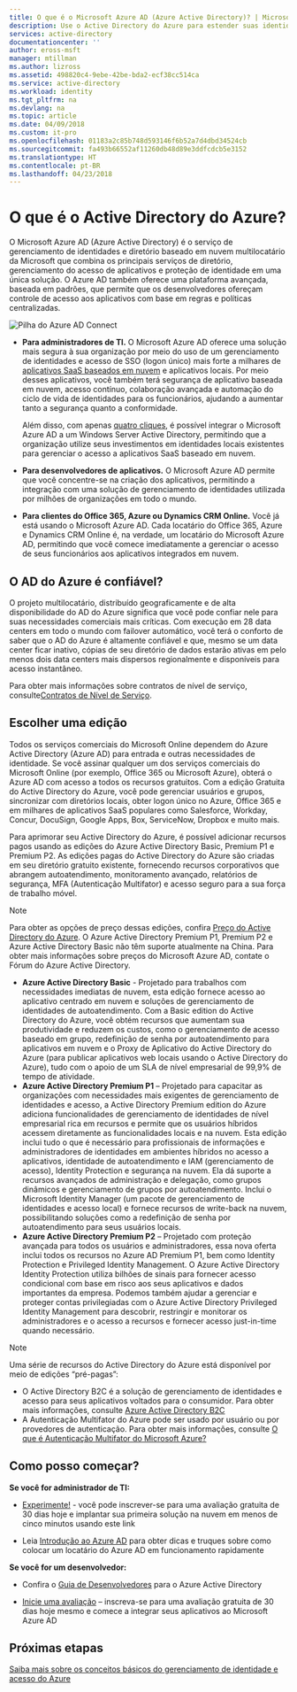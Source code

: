 ```yaml
---
title: O que é o Microsoft Azure AD (Azure Active Directory)? | Microsoft Docs
description: Use o Active Directory do Azure para estender suas identidades locais existentes para a nuvem ou desenvolva aplicativos integrados do AD do Azure.
services: active-directory
documentationcenter: ''
author: eross-msft
manager: mtillman
ms.author: lizross
ms.assetid: 498820c4-9ebe-42be-bda2-ecf38cc514ca
ms.service: active-directory
ms.workload: identity
ms.tgt_pltfrm: na
ms.devlang: na
ms.topic: article
ms.date: 04/09/2018
ms.custom: it-pro
ms.openlocfilehash: 01183a2c85b748d593146f6b52a7d4dbd34524cb
ms.sourcegitcommit: fa493b66552af11260db48d89e3ddfcdcb5e3152
ms.translationtype: HT
ms.contentlocale: pt-BR
ms.lasthandoff: 04/23/2018
---
```

# <a name="what-is-azure-active-directory"></a>O que é o Active Directory do Azure?
O Microsoft Azure AD (Azure Active Directory) é o serviço de gerenciamento de identidades e diretório baseado em nuvem multilocatário da Microsoft que combina os principais serviços de diretório, gerenciamento do acesso de aplicativos e proteção de identidade em uma única solução. O Azure AD também oferece uma plataforma avançada, baseada em padrões, que permite que os desenvolvedores ofereçam controle de acesso aos aplicativos com base em regras e políticas centralizadas.

![Pilha do Azure AD Connect](./media/active-directory-whatis/Azure_Active_Directory.png)

- **Para administradores de TI.** O Microsoft Azure AD oferece uma solução mais segura à sua organização por meio do uso de um gerenciamento de identidades e acesso de SSO (logon único) mais forte a milhares de [aplicativos SaaS baseados em nuvem](active-directory-saas-tutorial-list.md) e aplicativos locais. Por meio desses aplicativos, você também terá segurança de aplicativo baseada em nuvem, acesso contínuo, colaboração avançada e automação do ciclo de vida de identidades para os funcionários, ajudando a aumentar tanto a segurança quanto a conformidade.

    Além disso, com apenas [quatro cliques](./connect/active-directory-aadconnect-get-started-express.md), é possível integrar o Microsoft Azure AD a um Windows Server Active Directory, permitindo que a organização utilize seus investimentos em identidades locais existentes para gerenciar o acesso a aplicativos SaaS baseado em nuvem.

- **Para desenvolvedores de aplicativos.** O Microsoft Azure AD permite que você concentre-se na criação dos aplicativos, permitindo a integração com uma solução de gerenciamento de identidades utilizada por milhões de organizações em todo o mundo.

- **Para clientes do Office 365, Azure ou Dynamics CRM Online.** Você já está usando o Microsoft Azure AD. Cada locatário do Office 365, Azure e Dynamics CRM Online é, na verdade, um locatário do Microsoft Azure AD, permitindo que você comece imediatamente a gerenciar o acesso de seus funcionários aos aplicativos integrados em nuvem.

## <a name="how-reliable-is-azure-ad"></a>O AD do Azure é confiável?
O projeto multilocatário, distribuído geograficamente e de alta disponibilidade do AD do Azure significa que você pode confiar nele para suas necessidades comerciais mais críticas. Com execução em 28 data centers em todo o mundo com failover automático, você terá o conforto de saber que o AD do Azure é altamente confiável e que, mesmo se um data center ficar inativo, cópias de seu diretório de dados estarão ativas em pelo menos dois data centers mais dispersos regionalmente e disponíveis para acesso instantâneo.

Para obter mais informações sobre contratos de nível de serviço, consulte[Contratos de Nível de Serviço](https://azure.microsoft.com/support/legal/sla/).

## <a name="choose-an-edition"></a>Escolher uma edição
Todos os serviços comerciais do Microsoft Online dependem do Azure Active Directory (Azure AD) para entrada e outras necessidades de identidade. Se você assinar qualquer um dos serviços comerciais do Microsoft Online (por exemplo, Office 365 ou Microsoft Azure), obterá o Azure AD com acesso a todos os recursos gratuitos. Com a edição Gratuita do Active Directory do Azure, você pode gerenciar usuários e grupos, sincronizar com diretórios locais, obter logon único no Azure, Office 365 e em milhares de aplicativos SaaS populares como Salesforce, Workday, Concur, DocuSign, Google Apps, Box, ServiceNow, Dropbox e muito mais. 

Para aprimorar seu Active Directory do Azure, é possível adicionar recursos pagos usando as edições do Azure Active Directory Basic, Premium P1 e Premium P2. As edições pagas do Active Directory do Azure são criadas em seu diretório gratuito existente, fornecendo recursos corporativos que abrangem autoatendimento, monitoramento avançado, relatórios de segurança, MFA (Autenticação Multifator) e acesso seguro para a sua força de trabalho móvel.

> [!NOTE]
> Para obter as opções de preço dessas edições, confira [Preço do Active Directory do Azure](https://azure.microsoft.com/pricing/details/active-directory/). O Azure Active Directory Premium P1, Premium P2 e Azure Active Directory Basic não têm suporte atualmente na China. Para obter mais informações sobre preços do Microsoft Azure AD, contate o Fórum do Azure Active Directory.
>

* **Azure Active Directory Basic** - Projetado para trabalhos com necessidades imediatas de nuvem, esta edição fornece acesso ao aplicativo centrado em nuvem e soluções de gerenciamento de identidades de autoatendimento. Com a Basic edition do Active Directory do Azure, você obtém recursos que aumentam sua produtividade e reduzem os custos, como o gerenciamento de acesso baseado em grupo, redefinição de senha por autoatendimento para aplicativos em nuvem e o Proxy de Aplicativo do Active Directory do Azure (para publicar aplicativos web locais usando o Active Directory do Azure), tudo com o apoio de um SLA de nível empresarial de 99,9% de tempo de atividade.
* **Azure Active Directory Premium P1** – Projetado para capacitar as organizações com necessidades mais exigentes de gerenciamento de identidades e acesso, a Active Directory Premium edition do Azure adiciona funcionalidades de gerenciamento de identidades de nível empresarial rica em recursos e permite que os usuários híbridos acessem diretamente as funcionalidades locais e na nuvem. Esta edição inclui tudo o que é necessário para profissionais de informações e administradores de identidades em ambientes híbridos no acesso a aplicativos, identidade de autoatendimento e IAM (gerenciamento de acesso), Identity Protection e segurança na nuvem. Ela dá suporte a recursos avançados de administração e delegação, como grupos dinâmicos e gerenciamento de grupos por autoatendimento. Inclui o Microsoft Identity Manager (um pacote de gerenciamento de identidades e acesso local) e fornece recursos de write-back na nuvem, possibilitando soluções como a redefinição de senha por autoatendimento para seus usuários locais.
* **Azure Active Directory Premium P2** – Projetado com proteção avançada para todos os usuários e administradores, essa nova oferta inclui todos os recursos no Azure AD Premium P1, bem como Identity Protection e Privileged Identity Management. O Azure Active Directory Identity Protection utiliza bilhões de sinais para fornecer acesso condicional com base em risco aos seus aplicativos e dados importantes da empresa. Podemos também ajudar a gerenciar e proteger contas privilegiadas com o Azure Active Directory Privileged Identity Management para descobrir, restringir e monitorar os administradores e o acesso a recursos e fornecer acesso just-in-time quando necessário.  

> [!NOTE]
> Uma série de recursos do Active Directory do Azure está disponível por meio de edições “pré-pagas”:
>
> * O Active Directory B2C é a solução de gerenciamento de identidades e acesso para seus aplicativos voltados para o consumidor. Para obter mais informações, consulte [Azure Active Directory B2C](https://azure.microsoft.com/documentation/services/active-directory-b2c/)
> * A Autenticação Multifator do Azure pode ser usado por usuário ou por provedores de autenticação. Para obter mais informações, consulte [O que é Autenticação Multifator do Microsoft Azure?](authentication/multi-factor-authentication.md)
>

## <a name="how-can-i-get-started"></a>Como posso começar?

**Se você for administrador de TI:**

* [Experimente!](https://azure.microsoft.com/trial/get-started-active-directory/) - você pode inscrever-se para uma avaliação gratuita de 30 dias hoje e implantar sua primeira solução na nuvem em menos de cinco minutos usando este link

* Leia [Introdução ao Azure AD](https://docs.microsoft.com/azure/active-directory/active-directory-get-started-premium) para obter dicas e truques sobre como colocar um locatário do Azure AD em funcionamento rapidamente

**Se você for um desenvolvedor:**
 
* Confira o [Guia de Desenvolvedores](active-directory-developers-guide.md) para o Azure Active Directory

* [Inicie uma avaliação](https://azure.microsoft.com/trial/get-started-active-directory/) –  inscreva-se para uma avaliação gratuita de 30 dias hoje mesmo e comece a integrar seus aplicativos ao Microsoft Azure AD

## <a name="next-steps"></a>Próximas etapas
[Saiba mais sobre os conceitos básicos do gerenciamento de identidade e acesso do Azure](https://docs.microsoft.com/azure/active-directory/identity-fundamentals)

